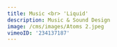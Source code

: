```yaml
---
title: Music <br> 'Liquid'
description: Music & Sound Design
image: /cms/images/Atoms 2.jpeg
vimeoID: '234137187'
---
```








